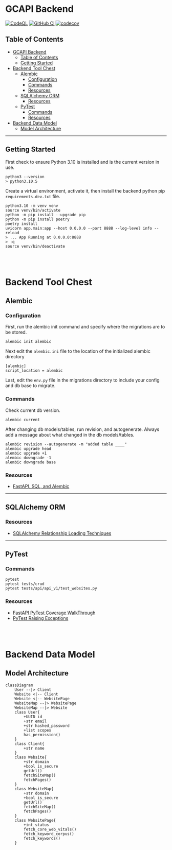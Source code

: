 # GCAPI Backend

[![CodeQL](https://github.com/joeygrable94/GCAPI-Backend/actions/workflows/codeql.yml/badge.svg)](https://github.com/joeygrable94/GCAPI-Backend/actions/workflows/codeql.yml) [![GitHub CI](https://github.com/joeygrable94/GCAPI-Backend/actions/workflows/ci.yml/badge.svg)](https://github.com/joeygrable94/GCAPI-Backend/actions/workflows/ci.yml) [![codecov](https://codecov.io/gh/joeygrable94/GCAPI-Backend/branch/main/graph/badge.svg?token=8FCB50574D)](https://codecov.io/gh/joeygrable94/GCAPI-Backend)


## Table of Contents

- [GCAPI Backend](#gcapi-backend)
  - [Table of Contents](#table-of-contents)
  - [Getting Started](#getting-started)
- [Backend Tool Chest](#backend-tool-chest)
  - [Alembic](#alembic)
    - [Configuration](#configuration)
    - [Commands](#commands)
    - [Resources](#resources)
  - [SQLAlchemy ORM](#sqlalchemy-orm)
    - [Resources](#resources-1)
  - [PyTest](#pytest)
    - [Commands](#commands-1)
    - [Resources](#resources-2)
- [Backend Data Model](#backend-data-model)
  - [Model Architecture](#model-architecture)

---

## Getting Started

First check to ensure Python 3.10 is installed and is the current version in use.

    python3 --version
    > python3.10.5

Create a virtual environment, activate it, then install the backend python pip `requirements.dev.txt` file.

    python3.10 -m venv venv
    source venv/bin/activate
    python -m pip install --upgrade pip
    python -m pip install poetry
    poetry install
    uvicorn app.main:app --host 0.0.0.0 --port 8888 --log-level info --reload
    > ... App Running at 0.0.0.0:8888
    > :q
    source venv/bin/deactivate

<br/><br/>

# Backend Tool Chest

## Alembic

### Configuration

First, run the alembic init command and specify where the migrations are to be stored.

    alembic init alembic

Next edit the `alembic.ini` file to the location of the initialized alembic directory

    [alembic]
    script_location = alembic

Last, edit the `env.py` file in the migrations directory to include your config and db base to migrate.

### Commands

Check current db version.

    alembic current

After changing db models/tables, run revision, and autogenerate.
Always add a message about what changed in the db models/tables.

    alembic revision --autogenerate -m "added table ____"
    alembic upgrade head
    alembic upgrade +1
    alembic downgrade -1
    alembic downgrade base

### Resources

- [FastAPI, SQL, and Alembic](https://ahmed-nafies.medium.com/fastapi-with-sqlalchemy-postgresql-and-alembic-and-of-course-docker-f2b7411ee396)

---

## SQLAlchemy ORM

### Resources

- [SQLAlchemy Relationship Loading Techniques](https://docs.sqlalchemy.org/en/14/orm/loading_relationships.html)

---

## PyTest

### Commands

    pytest
    pytest tests/crud
    pytest tests/api/api_v1/test_websites.py

### Resources

- [FastAPI PyTest Coverage WalkThrough](https://www.azepug.az/posts/fastapi/ecommerce-fastapi-nuxtjs/ecommerce-pytest-user-auth-part1.html)
- [PyTest Raising Exceptions](https://docs.pytest.org/en/6.2.x/assert.html)

<br/><br/>

# Backend Data Model

## Model Architecture

```mermaid
classDiagram
    User --|> Client
    Website <|-- Client
    Website <|-- WebsitePage
    WebsiteMap --|> WebsitePage
    WebsiteMap --|> Website
    class User{
        +UUID id
        +str email
        +str hashed_password
        +list scopes
        has_permission()
    }
    class Client{
        +str name
    }
    class Website{
        +str domain
        +bool is_secure
        getUrl()
        fetchSiteMap()
        fetchPages()
    }
    class WebsiteMap{
        +str domain
        +bool is_secure
        getUrl()
        fetchSiteMap()
        fetchPages()
    }
    class WebsitePage{
        +int status
        fetch_core_web_vitals()
        fetch_keyword_corpus()
        fetch_keywords()
    }
```
